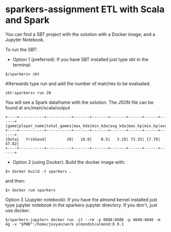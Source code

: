 # sparkers-assignment ETL with Scala and Spark

You can find a SBT project with the solution with a Docker image, and a Jupyter Notebook.

To run the SBT:

- Option 1 (preferred): If you have SBT installed just type sbt in the terminal:

```
$/sparkers> sbt
```

Afterwards type run and add the number of matches to be evaluated.

```
sbt:sparkers> run 20
```

You will see a Spark dataframe with the solution. The JSON file can be found at src/main/scala/output

```
+----+-----------+-----------+-------+-------+-------+------+------+------+
|game|player_name|total_games|max_kda|min_kda|avg_kda|max_kp|min_kp|avg_kp|
+----+-----------+-----------+-------+-------+-------+------+------+------+
|Dota|   YrikGood|         20|   18.0|    0.5|   3.19| 73.33| 17.78| 47.82|
+----+-----------+-----------+-------+-------+-------+------+------+------+
```
- Option 2 (using Docker): Build the docker image with:

```
$> docker build -t sparkers .
```
and then:

```
$> docker run sparkers
```

Option 3 (Jupyter notebook): If you have the almond kernel installed just type jupyter notebook in the sparkers-jupyter directory.
If you don't, just use docker:

```
$/sparkers-jupyter> docker run -it --rm -p 8888:8888 -p 4040:4040 -m 4g -v "$PWD":/home/jovyan/work almondsh/almond:0.9.1
```

